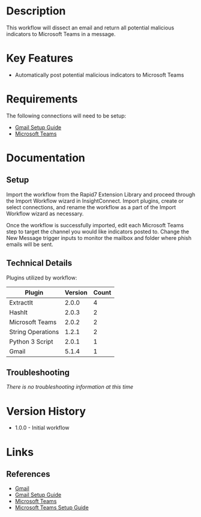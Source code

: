 # Description

This workflow will dissect an email and return all potential malicious indicators to Microsoft Teams in a message.

# Key Features

* Automatically post potential malicious indicators to Microsoft Teams

# Requirements

The following connections will need to be setup: 

* [Gmail Setup Guide](https://insightconnect.help.rapid7.com/docs/gmail-api)
* [Microsoft Teams](https://insightconnect.help.rapid7.com/docs/microsoft-teams)

# Documentation

## Setup

Import the workflow from the Rapid7 Extension Library and proceed through the Import Workflow wizard in InsightConnect. Import plugins, create or select connections, and rename the workflow as a part of the Import Workflow wizard as necessary.

Once the workflow is successfully imported, edit each Microsoft Teams step to target the channel you would like indicators posted to. Change the New Message trigger inputs to monitor the mailbox and folder where phish emails will be sent. 

## Technical Details

Plugins utilized by workflow:

|Plugin|Version|Count|
|----|----|--------|
|ExtractIt|2.0.0|4|
|HashIt|2.0.3|2|
|Microsoft Teams|2.0.2|2|
|String Operations|1.2.1|2|
|Python 3 Script|2.0.1|1|
|Gmail|5.1.4|1|

## Troubleshooting

_There is no troubleshooting information at this time_

# Version History

* 1.0.0 - Initial workflow

# Links

## References

* [Gmail](https://mail.google.com/)
* [Gmail Setup Guide](https://insightconnect.help.rapid7.com/docs/gmail-api)
* [Microsoft Teams](https://products.office.com/en-US/microsoft-teams/group-chat-software)
* [Microsoft Teams Setup Guide](https://insightconnect.help.rapid7.com/docs/microsoft-teams)
